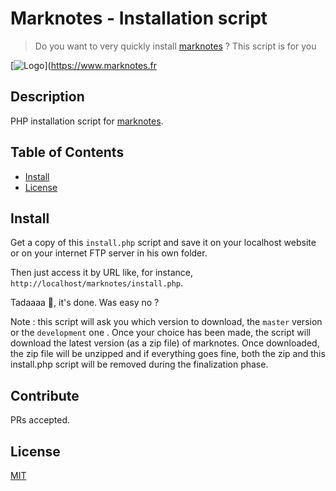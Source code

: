# Marknotes - Installation script

> Do you want to very quickly install [marknotes](https://github.com/cavo789/marknotes) ? This script is for you

[![Logo](https://raw.githubusercontent.com/cavo789/marknotes/master/src/assets/images/marknotes.png)](https://www.marknotes.fr

## Description

PHP installation script for [marknotes](https://github.com/cavo789/marknotes).

## Table of Contents

- [Install](#install)
- [License](#license)

## Install

Get a copy of this `install.php` script and save it on your localhost website or on your internet FTP server in his own folder.

Then just access it by URL like, for instance, `http://localhost/marknotes/install.php`.

Tadaaaa :tada:, it's done. Was easy no ?

Note : this script will ask you which version to download, the `master` version or the `development` one . Once your choice has been made, the script will download the latest version (as a zip file) of marknotes. Once downloaded, the zip file will be unzipped and if everything goes fine, both the zip and this install.php script will be removed during the finalization phase.

## Contribute

PRs accepted.

## License

[MIT](LICENSE)